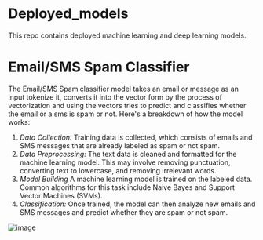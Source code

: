 # Deployed_models
This repo contains deployed machine learning and deep learning models.


# Email/SMS Spam Classifier
The Email/SMS Spam classifier model takes an email or message as an input tokenize it, converts it into the vector form by the process of vectorization and using the vectors tries to predict and classifies whether the email or a sms is spam or not.
Here's a breakdown of how the model works:
1. *Data Collection:*  Training data is collected, which consists of emails and SMS messages that are already labeled as spam or not spam.
2. *Data Preprocessing:* The text data is cleaned and formatted for the machine learning model. This may involve removing punctuation, converting text to lowercase, and removing irrelevant words.
3. *Model Building*  A machine learning model is trained on the labeled data. Common algorithms for this task include Naive Bayes and Support Vector Machines (SVMs).
4. *Classification:* Once trained, the model can then analyze new emails and SMS messages and predict whether they are spam or not spam.


![image](https://github.com/SP4567/Deployed_models/assets/92623123/9706b94b-c76f-4e37-99ab-4198441e4c71)


